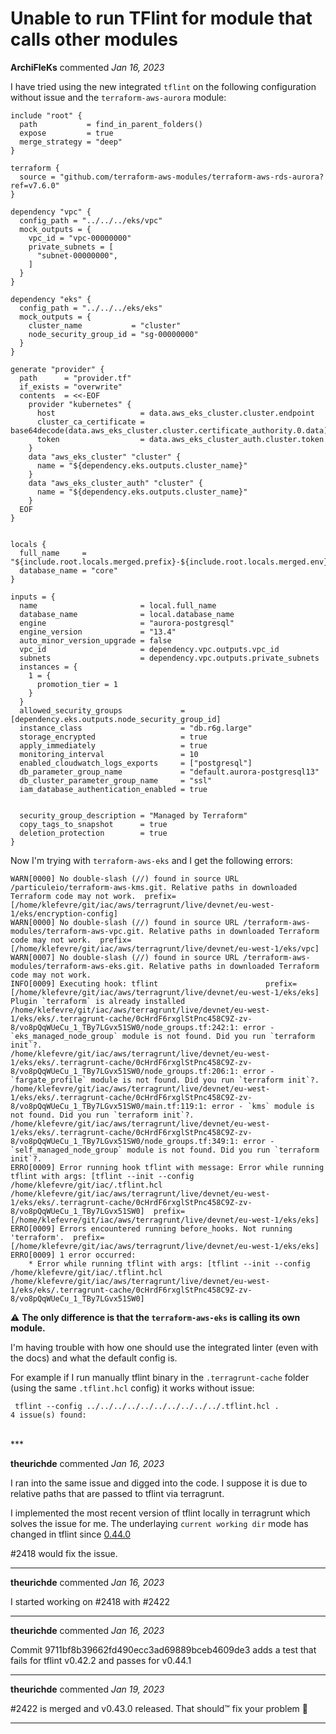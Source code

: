 # Unable to run TFlint for module that calls other modules

**ArchiFleKs** commented *Jan 16, 2023*

I have tried using the new integrated `tflint` on the following configuration without issue and the `terraform-aws-aurora` module:

```
include "root" {
  path           = find_in_parent_folders()
  expose         = true
  merge_strategy = "deep"
}

terraform {
  source = "github.com/terraform-aws-modules/terraform-aws-rds-aurora?ref=v7.6.0"
}

dependency "vpc" {
  config_path = "../../../eks/vpc"
  mock_outputs = {
    vpc_id = "vpc-00000000"
    private_subnets = [
      "subnet-00000000",
    ]
  }
}

dependency "eks" {
  config_path = "../../../eks/eks"
  mock_outputs = {
    cluster_name           = "cluster"
    node_security_group_id = "sg-00000000"
  }
}

generate "provider" {
  path      = "provider.tf"
  if_exists = "overwrite"
  contents  = <<-EOF
    provider "kubernetes" {
      host                   = data.aws_eks_cluster.cluster.endpoint
      cluster_ca_certificate = base64decode(data.aws_eks_cluster.cluster.certificate_authority.0.data)
      token                  = data.aws_eks_cluster_auth.cluster.token
    }
    data "aws_eks_cluster" "cluster" {
      name = "${dependency.eks.outputs.cluster_name}"
    }
    data "aws_eks_cluster_auth" "cluster" {
      name = "${dependency.eks.outputs.cluster_name}"
    }
  EOF
}


locals {
  full_name     = "${include.root.locals.merged.prefix}-${include.root.locals.merged.env}-${include.root.locals.merged.name}"
  database_name = "core"
}

inputs = {
  name                       = local.full_name
  database_name              = local.database_name
  engine                     = "aurora-postgresql"
  engine_version             = "13.4"
  auto_minor_version_upgrade = false
  vpc_id                     = dependency.vpc.outputs.vpc_id
  subnets                    = dependency.vpc.outputs.private_subnets
  instances = {
    1 = {
      promotion_tier = 1
    }
  }
  allowed_security_groups             = [dependency.eks.outputs.node_security_group_id]
  instance_class                      = "db.r6g.large"
  storage_encrypted                   = true
  apply_immediately                   = true
  monitoring_interval                 = 10
  enabled_cloudwatch_logs_exports     = ["postgresql"]
  db_parameter_group_name             = "default.aurora-postgresql13"
  db_cluster_parameter_group_name     = "ssl"
  iam_database_authentication_enabled = true


  security_group_description = "Managed by Terraform"
  copy_tags_to_snapshot      = true
  deletion_protection        = true
}
```

Now I'm trying with `terraform-aws-eks` and I get the following errors:

```
WARN[0000] No double-slash (//) found in source URL /particuleio/terraform-aws-kms.git. Relative paths in downloaded Terraform code may not work.  prefix=[/home/klefevre/git/iac/aws/terragrunt/live/devnet/eu-west-1/eks/encryption-config] 
WARN[0000] No double-slash (//) found in source URL /terraform-aws-modules/terraform-aws-vpc.git. Relative paths in downloaded Terraform code may not work.  prefix=[/home/klefevre/git/iac/aws/terragrunt/live/devnet/eu-west-1/eks/vpc] 
WARN[0007] No double-slash (//) found in source URL /terraform-aws-modules/terraform-aws-eks.git. Relative paths in downloaded Terraform code may not work. 
INFO[0009] Executing hook: tflint                        prefix=[/home/klefevre/git/iac/aws/terragrunt/live/devnet/eu-west-1/eks/eks] 
Plugin `terraform` is already installed
/home/klefevre/git/iac/aws/terragrunt/live/devnet/eu-west-1/eks/eks/.terragrunt-cache/0cHrdF6rxglStPnc458C9Z-zv-8/vo8pQqWUeCu_1_TBy7LGvx51SW0/node_groups.tf:242:1: error - `eks_managed_node_group` module is not found. Did you run `terraform init`?. 
/home/klefevre/git/iac/aws/terragrunt/live/devnet/eu-west-1/eks/eks/.terragrunt-cache/0cHrdF6rxglStPnc458C9Z-zv-8/vo8pQqWUeCu_1_TBy7LGvx51SW0/node_groups.tf:206:1: error - `fargate_profile` module is not found. Did you run `terraform init`?. 
/home/klefevre/git/iac/aws/terragrunt/live/devnet/eu-west-1/eks/eks/.terragrunt-cache/0cHrdF6rxglStPnc458C9Z-zv-8/vo8pQqWUeCu_1_TBy7LGvx51SW0/main.tf:119:1: error - `kms` module is not found. Did you run `terraform init`?. 
/home/klefevre/git/iac/aws/terragrunt/live/devnet/eu-west-1/eks/eks/.terragrunt-cache/0cHrdF6rxglStPnc458C9Z-zv-8/vo8pQqWUeCu_1_TBy7LGvx51SW0/node_groups.tf:349:1: error - `self_managed_node_group` module is not found. Did you run `terraform init`?. 
ERRO[0009] Error running hook tflint with message: Error while running tflint with args: [tflint --init --config /home/klefevre/git/iac/.tflint.hcl /home/klefevre/git/iac/aws/terragrunt/live/devnet/eu-west-1/eks/eks/.terragrunt-cache/0cHrdF6rxglStPnc458C9Z-zv-8/vo8pQqWUeCu_1_TBy7LGvx51SW0]  prefix=[/home/klefevre/git/iac/aws/terragrunt/live/devnet/eu-west-1/eks/eks] 
ERRO[0009] Errors encountered running before_hooks. Not running 'terraform'.  prefix=[/home/klefevre/git/iac/aws/terragrunt/live/devnet/eu-west-1/eks/eks] 
ERRO[0009] 1 error occurred:
	* Error while running tflint with args: [tflint --init --config /home/klefevre/git/iac/.tflint.hcl /home/klefevre/git/iac/aws/terragrunt/live/devnet/eu-west-1/eks/eks/.terragrunt-cache/0cHrdF6rxglStPnc458C9Z-zv-8/vo8pQqWUeCu_1_TBy7LGvx51SW0]
```

⚠️ **The only difference is that the `terraform-aws-eks` is calling its own module.**

I'm having trouble with how one should use the integrated linter (even with the docs) and what the default config is.

For example if I run manually tflint binary in the `.terragrunt-cache` folder (using the same `.tflint.hcl` config) it works without issue:

```
 tflint --config ../../../../../../../../../../.tflint.hcl .
4 issue(s) found:
```
<br />
***


**theurichde** commented *Jan 16, 2023*

I ran into the same issue and digged into the code. I suppose it is due to relative paths that are passed to tflint via terragrunt. 

I implemented the most recent version of tflint locally in terragrunt which solves the issue for me. 
The underlaying `current working dir` mode has changed in tflint since [0.44.0](https://github.com/terraform-linters/tflint/releases/tag/v0.44.0) 

#2418 would fix the issue.

***

**theurichde** commented *Jan 16, 2023*

I started working on #2418 with #2422 
***

**theurichde** commented *Jan 16, 2023*

Commit 9711bf8b39662fd490ecc3ad69889bceb4609de3 adds a test that fails for tflint v0.42.2 and passes for v0.44.1
***

**theurichde** commented *Jan 19, 2023*

#2422 is merged and v0.43.0 released. That should™️  fix your problem 🤔 
***

